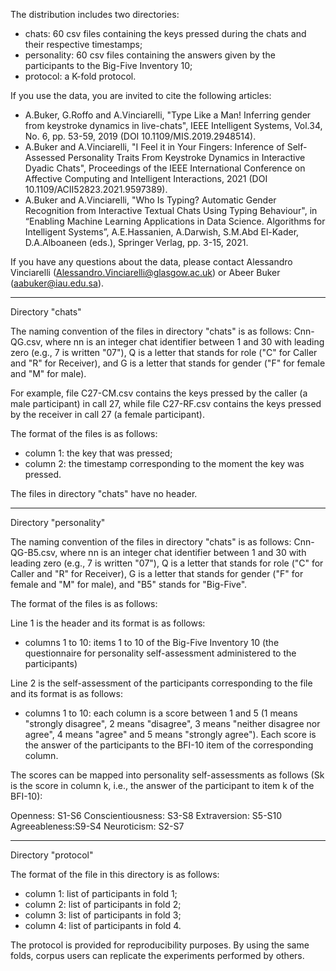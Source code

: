 The distribution includes two directories:

- chats: 60 csv files containing the keys pressed during the chats and their respective timestamps;
- personality: 60 csv files containing the answers given by the participants to the Big-Five Inventory 10;
- protocol: a K-fold protocol.


If you use the data, you are invited to cite the following articles:

- A.Buker, G.Roffo and A.Vinciarelli, "Type Like a Man! Inferring gender from keystroke dynamics in live-chats", IEEE Intelligent Systems, Vol.34, No. 6, pp. 53-59, 2019 (DOI  10.1109/MIS.2019.2948514).
- A.Buker and A.Vinciarelli, "I Feel it in Your Fingers: Inference of Self-Assessed Personality Traits From Keystroke Dynamics in Interactive Dyadic Chats", Proceedings of the IEEE International Conference on Affective Computing and Intelligent Interactions, 2021 (DOI 10.1109/ACII52823.2021.9597389).
- A.Buker and A.Vinciarelli, "Who Is Typing? Automatic Gender Recognition from Interactive Textual Chats Using Typing Behaviour", in “Enabling Machine Learning Applications in Data Science. Algorithms for Intelligent Systems”, A.E.Hassanien, A.Darwish, S.M.Abd El-Kader, D.A.Alboaneen (eds.), Springer Verlag, pp. 3-15, 2021.

If you have any questions about the data, please contact Alessandro Vinciarelli (Alessandro.Vinciarelli@glasgow.ac.uk) or Abeer Buker (aabuker@iau.edu.sa).

----

Directory "chats"


The naming convention of the files in directory "chats" is as follows: Cnn-QG.csv, where nn is an integer chat identifier between 1 and 30 with leading zero (e.g., 7 is written "07"), Q is a letter that stands for role ("C" for Caller and "R" for Receiver), and G is a letter that stands for gender ("F" for female and "M" for male).

For example, file C27-CM.csv contains the keys pressed by the caller (a male participant) in call 27, while file C27-RF.csv contains the keys pressed by the receiver in call 27 (a female participant).

The format of the files is as follows:

- column 1: the key that was pressed;
- column 2: the timestamp corresponding to the moment the key was pressed.

The files in directory "chats" have no header.

---

Directory "personality"

The naming convention of the files in directory "chats" is as follows: Cnn-QG-B5.csv, where nn is an integer chat identifier between 1 and 30 with leading zero (e.g., 7 is written "07"), Q is a letter that stands for role ("C" for Caller and "R" for Receiver), G is a letter that stands for gender ("F" for female and "M" for male), and "B5" stands for "Big-Five".

The format of the files is as follows:

Line 1 is the header and its format is as follows:

- columns 1 to 10: items 1 to 10 of the Big-Five Inventory 10 (the questionnaire for personality self-assessment administered to the participants)

Line 2 is the self-assessment of the participants corresponding to the file and its format is as follows:

- columns 1 to 10: each column is a score between 1 and 5 (1 means "strongly disagree", 2 means "disagree", 3 means "neither disagree nor agree", 4 means "agree" and 5 means "strongly agree"). Each score is the answer of the participants to the BFI-10 item of the corresponding column.

The scores can be mapped into personality self-assessments as follows (Sk is the score in column k, i.e., the answer of the participant to item k of the BFI-10):

Openness: S1-S6
Conscientiousness: S3-S8
Extraversion: S5-S10
Agreeableness:S9-S4
Neuroticism: S2-S7

---

Directory "protocol"

The format of the file in this directory is as follows:

- column 1: list of participants in fold 1;
- column 2: list of participants in fold 2;
- column 3: list of participants in fold 3;
- column 4: list of participants in fold 4.

The protocol is provided for reproducibility purposes. By using the same folds, corpus users can replicate the experiments performed by others.
